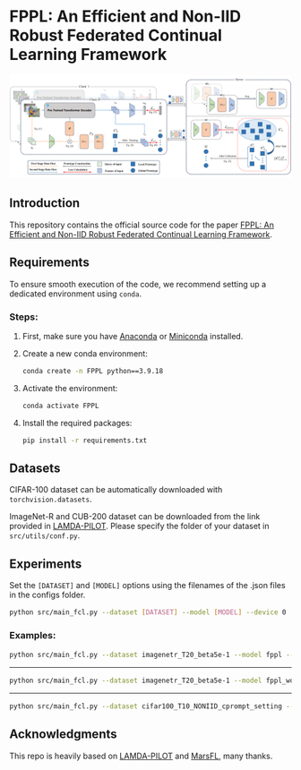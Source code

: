 # FPPL: An Efficient and Non-IID Robust Federated Continual Learning Framework

<p align="center">
  <img src="./images/overview.png" width="800px">
</p>

## Introduction

This repository contains the official source code for the paper [FPPL: An Efficient and Non-IID Robust Federated Continual Learning Framework](https://arxiv.org/abs/2411.01904).

## Requirements

To ensure smooth execution of the code, we recommend setting up a dedicated environment using `conda`.

### Steps:

1. First, make sure you have [Anaconda](https://www.anaconda.com/products/distribution) or [Miniconda](https://docs.conda.io/en/latest/miniconda.html) installed.

2. Create a new conda environment:

    ```bash
    conda create -n FPPL python==3.9.18
    ```

3. Activate the environment:

    ```bash
    conda activate FPPL
    ```

4. Install the required packages:

    ```bash
    pip install -r requirements.txt
    ```

## Datasets

CIFAR-100 dataset can be automatically downloaded with `torchvision.datasets`.

ImageNet-R and CUB-200 dataset can be downloaded from the link provided in [LAMDA-PILOT](https://github.com/sun-hailong/LAMDA-PILOT). Please specify the folder of your dataset in `src/utils/conf.py`.

## Experiments

Set the `[DATASET]` and `[MODEL]` options using the filenames of the .json files in the configs folder.

```bash
python src/main_fcl.py --dataset [DATASET] --model [MODEL] --device 0
```

### Examples:

```bash
python src/main_fcl.py --dataset imagenetr_T20_beta5e-1 --model fppl --device 0
```

---

```bash
python src/main_fcl.py --dataset imagenetr_T20_beta5e-1 --model fppl_wo_debias --device 0
```

---

```bash
python src/main_fcl.py --dataset cifar100_T10_NONIID_cprompt_setting --model fppl_cprompt_setting --device 0
```

## Acknowledgments

This repo is heavily based on [LAMDA-PILOT](https://github.com/sun-hailong/LAMDA-PILOT) and [MarsFL](https://github.com/WenkeHuang/MarsFL), many thanks.

